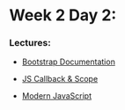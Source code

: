 # Week 2 Day 2:

### Lectures:

- [Bootstrap Documentation](https://getbootstrap.com/docs/5.0/getting-started/introduction/)

* [JS Callback & Scope](JS_callback-scope)

* [Modern JavaScript](Modern-JS)
